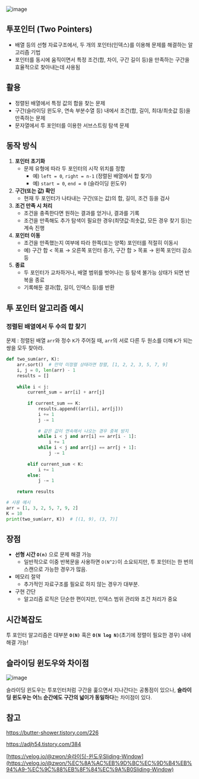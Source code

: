 ![image](https://github.com/user-attachments/assets/d302411c-ae32-4d5b-805a-f5701ee99cd9)

## 투포인터 (Two Pointers)

- 배열 등의 선형 자료구조에서, 두 개의 포인터(인덱스)를 이용해 문제를 해결하는 알고리즘 기법
- 포인터를 동시에 움직이면서 특정 조건(합, 차이, 구간 길이 등)을 만족하는 구간을 효율적으로 찾아내는데 사용됨

## 활용

- 정렬된 배열에서 특정 값의 합을 찾는 문제
- 구간(슬라이딩 윈도우, 연속 부분수열 등) 내에서 조건(합, 길이, 최대/최솟값 등)을 만족하는 문제
- 문자열에서 투 포인터를 이용한 서브스트링 탐색 문제

## 동작 방식

1. **포인터 초기화**
    - 문제 유형에 따라 두 포인터의 시작 위치를 정함
        - 예) `left = 0`, `right = n-1` (정렬된 배열에서 합 찾기)
        - 예) `start = 0`, `end = 0` (슬라이딩 윈도우)
2. **구간(또는 값) 확인**
    - 현재 두 포인터가 나타내는 구간(또는 값)의 합, 길이, 조건 등을 검사
3. **조건 만족 시 처리**
    - 조건을 충족한다면 원하는 결과를 얻거나, 결과를 기록
    - 조건을 만족해도 추가 탐색이 필요한 경우(최댓값·최솟값, 모든 경우 찾기 등)는 계속 진행
4. **포인터 이동**
    - 조건을 만족했는지 여부에 따라 한쪽(또는 양쪽) 포인터를 적절히 이동시
    - 예) 구간 합 < 목표 → 오른쪽 포인터 증가, 구간 합 > 목표 → 왼쪽 포인터 감소 등
5. **종료**
    - 두 포인터가 교차하거나, 배열 범위를 벗어나는 등 탐색 불가능 상태가 되면 반복을 종료
    - 기록해둔 결과(합, 길이, 인덱스 등)를 반환

## 투 포인터 알고리즘 예시

### 정렬된 배열에서 두 수의 합 찾기

문제 : 정렬된 배열 `arr`와 정수 `K`가 주어질 때, `arr`의 서로 다른 두 원소를 더해 `K`가 되는 쌍을 모두 찾아라.

```python
def two_sum(arr, K):
    arr.sort()  # 만약 미정렬 상태라면 정렬, [1, 2, 2, 3, 5, 7, 9]
    i, j = 0, len(arr) - 1
    results = []
    
    while i < j:
        current_sum = arr[i] + arr[j]
        
        if current_sum == K:
            results.append((arr[i], arr[j]))
            i += 1
            j -= 1
            
            # 같은 값이 연속해서 나오는 경우 중복 방지
            while i < j and arr[i] == arr[i - 1]:
                i += 1
            while i < j and arr[j] == arr[j + 1]:
                j -= 1
                
        elif current_sum < K:
            i += 1
        else:
            j -= 1
    
    return results

# 사용 예시
arr = [1, 3, 2, 5, 7, 9, 2]
K = 10
print(two_sum(arr, K))  # [(1, 9), (3, 7)]
```

## 장점

- **선형 시간 `O(n)`** 으로 문제 해결 가능
    - 일반적으로 이중 반복문을 사용하면 `O(N^2)`이 소요되지만, 투 포인터는 한 번의 스캔으로 가능한 경우가 많음.
- 메모리 절약
    - 추가적인 자료구조를 필요로 하지 않는 경우가 대부분.
- 구현 간단
    - 알고리즘 로직은 단순한 편이지만, 인덱스 범위 관리와 조건 처리가 중요

## 시간복잡도

투 포인터 알고리즘은 대부분 **`O(N)`** 혹은 **`O(N log N)`**(초기에 정렬이 필요한 경우) 내에 해결 가능!

## 슬라이딩 윈도우와 차이점

![image](https://github.com/user-attachments/assets/02691276-1526-4342-bf75-e1259798645d)

슬라이딩 윈도우는 투포인터처럼 구간을 훑으면서 지나간다는 공통점이 있으나, **슬라이딩 윈도우는 어느 순간에도 구간의 넓이가 동일하다**는 차이점이 있다.

## 참고

https://butter-shower.tistory.com/226

https://adjh54.tistory.com/384

[https://velog.io/@zwon/슬라이딩-윈도우Sliding-Window](https://velog.io/@zwon/%EC%8A%AC%EB%9D%BC%EC%9D%B4%EB%94%A9-%EC%9C%88%EB%8F%84%EC%9A%B0Sliding-Window)
